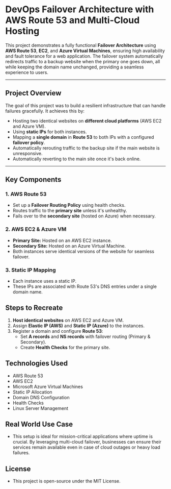 # DevOps Failover Architecture with AWS Route 53 and Multi-Cloud Hosting

This project demonstrates a fully functional **Failover Architecture** using **AWS Route 53**, **EC2**, and **Azure Virtual Machines**, ensuring high availability and fault tolerance for a web application. The failover system automatically redirects traffic to a backup website when the primary one goes down, all while keeping the domain name unchanged, providing a seamless experience to users.

---

## Project Overview

The goal of this project was to build a resilient infrastructure that can handle failures gracefully. It achieves this by:

- Hosting two identical websites on **different cloud platforms** (AWS EC2 and Azure VM).
- Using **static IPs** for both instances.
- Mapping a **single domain** in **Route 53** to both IPs with a configured **failover policy**.
- Automatically rerouting traffic to the backup site if the main website is unresponsive.
- Automatically reverting to the main site once it's back online.

---

## Key Components

### 1. AWS Route 53
- Set up a **Failover Routing Policy** using health checks.
- Routes traffic to the **primary site** unless it's unhealthy.
- Fails over to the **secondary site** (hosted on Azure) when necessary.

### 2. AWS EC2 & Azure VM
- **Primary Site:** Hosted on an AWS EC2 instance.
- **Secondary Site:** Hosted on an Azure Virtual Machine.
- Both instances serve identical versions of the website for seamless failover.

### 3. Static IP Mapping
- Each instance uses a static IP.
- These IPs are associated with Route 53's DNS entries under a single domain name.

## Steps to Recreate

1. **Host identical websites** on AWS EC2 and Azure VM.
2. Assign **Elastic IP (AWS)** and **Static IP (Azure)** to the instances.
3. Register a domain and configure **Route 53**:
   - Set **A records** and **NS records** with failover routing (Primary & Secondary).
   - Create **Health Checks** for the primary site.

## Technologies Used

- AWS Route 53
- AWS EC2
- Microsoft Azure Virtual Machines
- Static IP Allocation
- Domain DNS Configuration
- Health Checks
- Linux Server Management

## Real World Use Case

- This setup is ideal for mission-critical applications where uptime is crucial. By leveraging multi-cloud failover, businesses can ensure their services remain available even in case of cloud outages or heavy load failures.

## License

- This project is open-source under the MIT License.
